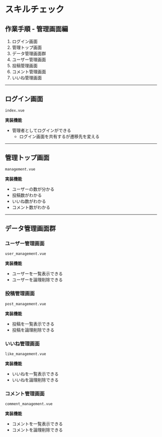 # スキルチェック

## 作業手順 - 管理画面編
1. ログイン画面
1. 管理トップ画面
1. データ管理画面群
  1. ユーザー管理画面
  1. 投稿管理画面
  1. コメント管理画面
  1. いいね管理画面

---
## ログイン画面

`index.vue`

**実装機能**
  - 管理者としてログインができる
    - ログイン画面を共有するが遷移先を変える

---
## 管理トップ画面

`management.vue`

**実装機能**
  - ユーザーの数が分かる
  - 投稿数がわかる
  - いいね数がわかる
  - コメント数がわかる

---

## データ管理画面群

### ユーザー管理画面

`user_management.vue`

**実装機能**
  - ユーザーを一覧表示できる
  - ユーザーを論理削除できる

### 投稿管理画面

`post_management.vue`

**実装機能**
  - 投稿を一覧表示できる
  - 投稿を論理削除できる

### いいね管理画面

`like_management.vue`

**実装機能**
  - いいねを一覧表示できる
  - いいねを論理削除できる

### コメント管理画面

`comment_management.vue`

**実装機能**
  - コメントを一覧表示できる
  - コメントを論理削除できる
